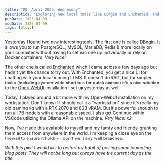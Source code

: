 ```yaml
---
title: "09. April 2025, Wednesday"
description: "Exploring new local tools like DBngin and Enchanted, and restarting my journaling habit."
pubDate: 2025-04-09
modDate: 2025-04-09
tags: [blog,]
---
```


Yesterday I found two new interesting tools.
The first one is called [DBngin](https://dbngin.com).
It allows you to run
PostgreSQL, MySQL, MariaDB, Redis & more locally on your computer
without having to set eac one up individually
or rely on Docker containers. _Very Nice!_

The other one is called [Enchanted](https://github.com/gluonfield/enchanted)
which I came across a few days ago
but hadn't yet the chance to try out.
With Enchanted, you get a nice UI
for chatting with your local running LLMS.
It doesn't do RAG, but for simpler tasks
(including system-wide shortcuts for quick access)
it's a nice addition to the [Open-WebUI](https://docs.openwebui.com) installation
I set up yesterday as well.

Today, I played around a bit more with my Open-WebUI installation on my workstation.
Don't know if I should call it a "workstation"
since it's really my old gaming rig with a RTX 2070 and 8GB vRAM.
But it's powerful enough to run all 7B models with a reasonable speed.
I also got Continue within VSCode utilizing the Ollama API on the machine.
_Very Nice! x2_

Now, I’ve made this available to myself and my family and friends, granting them access from anywhere in the world. I’m keeping a close eye on the firewall to ensure it holds – I don’t want any wall breaches.

_With this post I would like to restart my habit of posting some journaling blog posts. They will not be long but always have the current day as the title._

